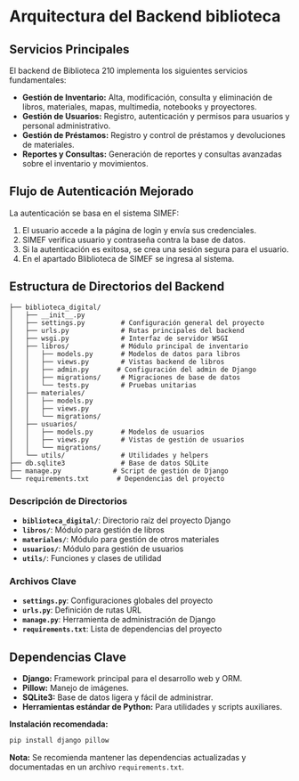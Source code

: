 # Arquitectura del Backend biblioteca

## Servicios Principales

El backend de Biblioteca 210 implementa los siguientes servicios fundamentales:
- **Gestión de Inventario:** Alta, modificación, consulta y eliminación de libros, materiales, mapas, multimedia, notebooks y proyectores.
- **Gestión de Usuarios:** Registro, autenticación y permisos para usuarios y personal administrativo.
- **Gestión de Préstamos:** Registro y control de préstamos y devoluciones de materiales.
- **Reportes y Consultas:** Generación de reportes y consultas avanzadas sobre el inventario y movimientos.

## Flujo de Autenticación Mejorado

La autenticación se basa en el sistema SIMEF:
1. El usuario accede a la página de login y envía sus credenciales.
2. SIMEF verifica usuario y contraseña contra la base de datos.
3. Si la autenticación es exitosa, se crea una sesión segura para el usuario.
4. En el apartado Bliblioteca de SIMEF se ingresa al sistema.

## Estructura de Directorios del Backend

```
├── biblioteca_digital/
│   ├── __init__.py
│   ├── settings.py         # Configuración general del proyecto
│   ├── urls.py             # Rutas principales del backend
│   ├── wsgi.py             # Interfaz de servidor WSGI
│   ├── libros/             # Módulo principal de inventario
│   │   ├── models.py       # Modelos de datos para libros
│   │   ├── views.py        # Vistas backend de libros
│   │   ├── admin.py       # Configuración del admin de Django
│   │   ├── migrations/     # Migraciones de base de datos
│   │   └── tests.py        # Pruebas unitarias
│   ├── materiales/
│   │   ├── models.py
│   │   ├── views.py
│   │   └── migrations/
│   ├── usuarios/
│   │   ├── models.py       # Modelos de usuarios
│   │   ├── views.py        # Vistas de gestión de usuarios
│   │   └── migrations/
│   └── utils/              # Utilidades y helpers
├── db.sqlite3              # Base de datos SQLite
├── manage.py             # Script de gestión de Django
└── requirements.txt       # Dependencias del proyecto
```

### Descripción de Directorios
- **`biblioteca_digital/`**: Directorio raíz del proyecto Django
- **`libros/`**: Módulo para gestión de libros
- **`materiales/`**: Módulo para gestión de otros materiales
- **`usuarios/`**: Módulo para gestión de usuarios
- **`utils/`**: Funciones y clases de utilidad

### Archivos Clave
- **`settings.py`**: Configuraciones globales del proyecto
- **`urls.py`**: Definición de rutas URL
- **`manage.py`**: Herramienta de administración de Django
- **`requirements.txt`**: Lista de dependencias del proyecto

## Dependencias Clave

- **Django:** Framework principal para el desarrollo web y ORM.
- **Pillow:** Manejo de imágenes.
- **SQLite3:** Base de datos ligera y fácil de administrar.
- **Herramientas estándar de Python:** Para utilidades y scripts auxiliares.

**Instalación recomendada:**
```bash
pip install django pillow
```

**Nota:** Se recomienda mantener las dependencias actualizadas y documentadas en un archivo `requirements.txt`.

